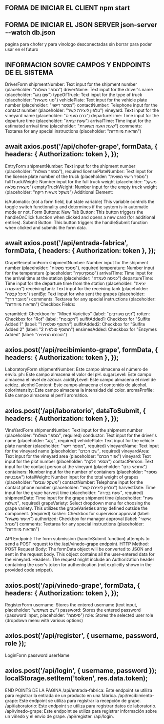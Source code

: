 FORMA DE INICIAR EL CLIENT
npm start
-------------------------------
FORMA DE INICIAR EL JSON SERVER
json-server --watch db.json
-------------------------------

pagina para chofer y para vinologo desconectadas sin borrar para poder usar en el futuro



INFORMACION SOVRE CAMPOS Y ENDPOINTS DE EL SISTEMA
---------------------------
DriverForm
shipmentNumber: Text input for the shipment number (placeholder: "מספר משלוח")
driverName: Text input for the driver's name (placeholder: "שם נהג")
typeOfTruck: Text input for the type of truck (placeholder: "סוג משאית")
vehiclePlate: Text input for the vehicle plate number (placeholder: "מספר רישוי")
contactNumber: Telephone input for the contact number (placeholder: "טלפון ליצירת קשר")
vineyard: Text input for the vineyard name (placeholder: "כרם מעמיס")
departureTime: Time input for the departure time (placeholder: "שעת יציאה")
arrivalTime: Time input for the estimated arrival time (placeholder: "שעת הגעה משוערת")
comments: Textarea for any special instructions (placeholder: "הודאות מיוחדות")

await axios.post('/api/chofer-grape', formData, {
headers: { Authorization: token },
});
--------------------------
EntryForm
shipmentNumber: Text input for the shipment number (placeholder: "מספר משלוח"), required
licensePlateNumber: Text input for the license plate number of the truck (placeholder: "מספר רישוי משאית")
fullTruckWeight: Number input for the full truck weight (placeholder: "משקל משאית מלאה")
emptyTruckWeight: Number input for the empty truck weight (placeholder: "משקל משאית ריקה")
Additional Element:

isAutomatic: (not a form field, but state variable) This variable controls the toggle switch functionality and determines if the system is in automatic mode or not.
Form Buttons:
New Tab Button: This button triggers the handleOnClick function when clicked and opens a new card (for additional entries).
Submit Button: This button triggers the handleSubmit function when clicked and submits the form data.

await axios.post('/api/entrada-fabrica', formData, {
headers: { Authorization: token },
});
---------------------------
GrapeReceptionForm
shipmentNumber: Number input for the shipment number (placeholder: "מספר משלוח"), required
temperature: Number input for the temperature (placeholder: "טֶמפֶּרָטוּרָה")
arrivalTime: Time input for the arrival time at the station (placeholder: "כניסה לעמדה")
departureTime: Time input for the departure time from the station (placeholder: "יציאה מהעמדה")
receivingTank: Text input for the receiving tank (placeholder: "מיכל קבלה")
sentBy: Text input for who sent the grapes (placeholder: "מועבר דרך")
comments: Textarea for any special instructions (placeholder: "הודאות מיוחדות")
Checkbox Fields:

scrambled: Checkbox for "Mixed Varieties" (label: "זנים מעורבים")
rotten: Checkbox for "Rot" (label: "רקבונות")
sulfitAdded1: Checkbox for "Sulfite Added 1" (label: "התוסף סולפית 1")
sulfitAdded2: Checkbox for "Sulfite Added 2" (label: "התוסף סולפית 2")
ensimesAdded: Checkbox for "Enzymes Added" (label: "הוכנסו הנזימים")

axios.post('/api/recibimiento-grape', formData, {
headers: { Authorization: token },
});
---------------------------
LaboratoryForm
shipmentNumber: Este campo almacena el número de envío.
ph: Este campo almacena el valor del pH.
sugarLevel: Este campo almacena el nivel de azúcar.
acidityLevel: Este campo almacena el nivel de acidez.
alcoholContent: Este campo almacena el contenido de alcohol.
colorIntensity: Este campo almacena la intensidad del color.
aromaProfile: Este campo almacena el perfil aromático.

axios.post('/api/laboratorio', dataToSubmit, {
headers: { Authorization: token },
});
---------------------------
VineYardForm
shipmentNumber: Text input for the shipment number (placeholder: "מספר משלוח", required)
conductor: Text input for the driver's name (placeholder: "נֶהָג", required)
vehiclePlate: Text input for the vehicle plate number (placeholder: "מספר רישוי", required)
vineyardName: Text input for the vineyard name (placeholder: "שם הכרם", required)
vineyardArea: Text input for the vineyard area (placeholder: "אזור הכרם")
vineyard: Text input for the plot number (placeholder: "מספר חלקה")
contactPerson: Text input for the contact person at the vineyard (placeholder: "אחראי כרם")
containers: Number input for the number of containers (placeholder: "מספר אמבטיות")
totalWeight: Number input for the total weight of grapes (placeholder: "משקל ענבים")
contactNumber: Telephone input for the contact phone number (placeholder: "טלפון ליצירת קשר")
harvestDate: Time input for the grape harvest time (placeholder: "שעת בצירה", required)
shipmentDate: Time input for the grape shipment time (placeholder: "שעת משלוח", required)
grapeVariety: Select dropdown menu for choosing the grape variety. This utilizes the grapeVarieties array defined outside the component. (required)
kosher: Checkbox for supervisor approval (label: "אישור משגיח")
authorized: Checkbox for manager approval (label: "אישור מנהל")
comments: Textarea for any special instructions (placeholder: "הודאות מיוחדות")

API Endpoint:
The form submission (handleSubmit function) attempts to send a POST request to the /api/vinedo-grape endpoint. 
HTTP Method: POST
Request Body: The formData object will be converted to JSON and sent in the request body. This object contains all the user-entered data for the vineyard.
Headers: The request might include an Authorization header containing the user's token for authentication (not explicitly shown in the provided code snippet).

axios.post('/api/vinedo-grape', formData, {
headers: { Authorization: token },
});
-------------------------------------
RegisterForm
username: Stores the entered username (text input, placeholder: "שם משתמש")
password: Stores the entered password (password input, placeholder: "סיסמה")
role: Stores the selected user role (dropdown menu with various options)

axios.post('/api/register', { username, password, role });
----------------------------------------
LoginForm
password
userName

axios.post('/api/login', { username, password });
localStorage.setItem('token', res.data.token); 
----------------------------------------
END POINTS DE LA PAGINA
/api/entrada-fabrica: Este endpoint se utiliza para registrar la entrada de un producto en una fábrica.
/api/recibimiento-grape: Este endpoint se utiliza para registrar la recepción de grape.
/api/laboratorio: Este endpoint se utiliza para registrar datos de laboratorio.
/api/vinedo-grape: Este endpoint se utiliza para registrar información sobre un viñedo y el envío de grape.
/api/register.
/api/login.